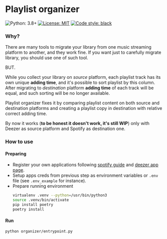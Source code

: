 # Playlist organizer

![Python: 3.8+](https://img.shields.io/badge/Python-3.8+-blue.svg)
[![License: MIT](https://img.shields.io/badge/License-MIT-green.svg)](https://en.wikipedia.org/wiki/MIT_License)
[![Code style: black](https://img.shields.io/badge/code%20style-black-000000.svg)](https://github.com/ambv/black)

### Why?
There are many tools to migrate your library from one music streaming platform to another, and they work fine.
If you want just to carefully migrate library, you should use one of such tool.

BUT.

While you collect your library on *source* platform, each playlist track has its own unique **adding time**, and it's possible to sort playlist by this column.
After migrating to *destination* platform **adding time** of each track will be equal, and such sorting will be no longer available.

Playlist organizer fixes it by comparing playlist content on both source and destination platforms and creating a playlist copy in destination with relative correct adding time.

By now it works (**to be honest it doesn't work, it's still WIP**) only with Deezer as source platform and Spotify as destination one.

### How to use
#### Preparing
* Register your own applications following [spotify guide](https://developer.spotify.com/documentation/general/guides/app-settings/) and [deezer app page](https://developers.deezer.com/myapps).
* Setup apps creds from previous step as environment variables or `.env` file (see `.env_example` for instance).
* Prepare running environment 
    ```bash
    virtualenv .venv --python=/usr/bin/python3
    source .venv/bin/activate
    pip install poetry
    poetry install
    ```

#### Run
```bash
python organizer/entrypoint.py
```
